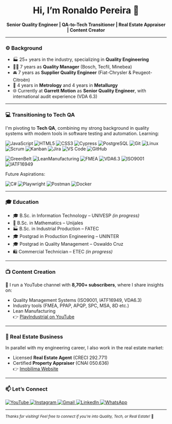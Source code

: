 <h1 align="center">Hi, I’m Ronaldo Pereira 👋</h1>

<p align="center">
  <strong>Senior Quality Engineer | QA-to-Tech Transitioner | Real Estate Appraiser | Content Creator</strong><br>
</p>

---

### ⚙️ Background
- 🏭 25+ years in the industry, specializing in **Quality Engineering**
- 👨‍🔧 7 years as **Quality Manager** (Bosch, Tecfil, Minebea)
- 🚘 7 years as **Supplier Quality Engineer** (Fiat-Chrysler & Peugeot-Citroën)
- 🧪 4 years in **Metrology** and 4 years in **Metallurgy**
- 🌐 Currently at **Garrett Motion** as **Senior Quality Engineer**, with international audit experience (VDA 6.3)

---

### 💻 Transitioning to Tech QA
I'm pivoting to **Tech QA**, combining my strong background in quality systems with modern tools in software testing and automation. Learning:

![JavaScript](https://img.shields.io/badge/JavaScript-F7DF1E?style=for-the-badge&logo=javascript&logoColor=000)
![HTML5](https://img.shields.io/badge/HTML5-E34F26?style=for-the-badge&logo=html5&logoColor=fff)
![CSS3](https://img.shields.io/badge/CSS3-1572B6?style=for-the-badge&logo=css3&logoColor=fff)
![Cypress](https://img.shields.io/badge/Cypress-17202C?style=for-the-badge&logo=cypress&logoColor=white)
![PostgreSQL](https://img.shields.io/badge/PostgreSQL-4169E1?style=for-the-badge&logo=postgresql&logoColor=white)
![Git](https://img.shields.io/badge/Git-F05032?style=for-the-badge&logo=git&logoColor=fff)
![Linux](https://img.shields.io/badge/Linux-FCC624?style=for-the-badge&logo=linux&logoColor=000)
![Scrum](https://img.shields.io/badge/Scrum-6DB33F?style=for-the-badge&logo=Scrum&logoColor=white)
![Kanban](https://img.shields.io/badge/Kanban-007ACC?style=for-the-badge&logo=Trello&logoColor=white)
![Jira](https://img.shields.io/badge/Jira-0052CC?style=for-the-badge&logo=jira&logoColor=white)
![VS Code](https://img.shields.io/badge/VS_Code-007ACC?style=for-the-badge&logo=visual-studio-code&logoColor=white)
![GitHub](https://img.shields.io/badge/GitHub-181717?style=for-the-badge&logo=github&logoColor=white)

![GreenBelt](https://img.shields.io/badge/Green%20Belt-Lean%20Six%20Sigma-brightgreen?style=for-the-badge) 
![LeanManufacturing](https://img.shields.io/badge/Lean-Manufacturing-yellow?style=for-the-badge)
![FMEA](https://img.shields.io/badge/FMEA-Quality%20Tool-blue?style=for-the-badge) 
![VDA6.3](https://img.shields.io/badge/VDA%206.3-Audit%20Standard-blue?style=for-the-badge) 
![ISO9001](https://img.shields.io/badge/ISO%209001-Quality%20Management-blue?style=for-the-badge) 
![IATF16949](https://img.shields.io/badge/IATF%2016949-Automotive%20Standard-blue?style=for-the-badge) 

Future Aspirations:

![C#](https://img.shields.io/badge/C%23-239120?style=for-the-badge&logo=c-sharp&logoColor=white)
![Playwright](https://img.shields.io/badge/Playwright-2EAD33?style=for-the-badge&logo=playwright&logoColor=white)
![Postman](https://img.shields.io/badge/Postman-FF6C37?style=for-the-badge&logo=postman&logoColor=white)
![Docker](https://img.shields.io/badge/Docker-2496ED?style=for-the-badge&logo=docker&logoColor=white)

---

### 🎓 Education
- 🎓 B.Sc. in Information Technology – UNIVESP *(in progress)*  
- 📐 B.Sc. in Mathematics – Unijales  
- 🏭 B.Sc. in Industrial Production – FATEC  
- 🎓 Postgrad in Production Engineering – UNINTER  
- 🎓 Postgrad in Quality Management – Oswaldo Cruz  
- 🛍️ Commercial Technician – ETEC *(in progress)*  

---

### 📺 Content Creation
🎥 I run a YouTube channel with **8,700+ subscribers**, where I share insights on:
- Quality Management Systems (ISO9001, IATF16949, VDA6.3)
- Industry tools (FMEA, PPAP, APQP, SPC, MSA, 8D etc.)
- Lean Manufacturing  
👉 [PlayIndustrial on YouTube](https://www.youtube.com/@PlayIndustrial)

---

### 🏡 Real Estate Business
In parallel with my engineering career, I also work in the real estate market:
- Licensed **Real Estate Agent** (CRECI 292.771)
- Certified **Property Appraiser** (CNAI 050.636)  
👉 [Imobilima Website](https://imobilima.wordpress.com/)

---

### 📫 Let’s Connect
<div>
  <a href="https://www.youtube.com/@PlayIndustrial" target="_blank">
    <img src="https://img.shields.io/badge/YouTube-FF0000?style=for-the-badge&logo=youtube&logoColor=white" alt="YouTube"/>
  </a>
  <a href="https://www.instagram.com/imoblima/" target="_blank">
    <img src="https://img.shields.io/badge/Instagram-%23E4405F?style=for-the-badge&logo=instagram&logoColor=white" alt="Instagram"/>
  </a>
  <a href="mailto:ronaldo.lp.oficial@gmail.com">
    <img src="https://img.shields.io/badge/Gmail-D14836?style=for-the-badge&logo=gmail&logoColor=white" alt="Gmail"/>
  </a>
  <a href="https://www.linkedin.com/in/qualidade-sqe-lean-eqf-fmea-vda-auditor-iso/" target="_blank">
    <img src="https://img.shields.io/badge/LinkedIn-%230077B5?style=for-the-badge&logo=linkedin&logoColor=white" alt="LinkedIn"/>
  </a>
    <a href="https://wa.me/5511915284021" target="_blank">
    <img src="https://img.shields.io/badge/WhatsApp-25D366?style=for-the-badge&logo=whatsapp&logoColor=white" alt="WhatsApp"/>
  </a>
</div>

---

<sub>*Thanks for visiting! Feel free to connect if you're into Quality, Tech, or Real Estate!* 🤝</sub>
